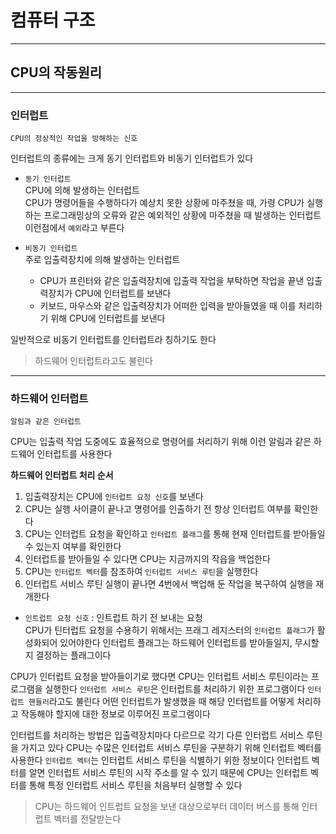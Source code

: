 # 컴퓨터 구조
---
## CPU의 작동원리
---
### 인터럽트
```
CPU의 정상적인 작업을 방해하는 신호
```

인터럽트의 종류에는 크게 동기 인터럽트와 비동기 인터럽트가 있다   
- `동기 인터럽트`   
CPU에 의해 발생하는 인터럽트   
CPU가 명령어들을 수행하다가 예상치 못한 상황에 마주쳤을 때, 가령 CPU가 실행하는 프로그래밍상의 오류와 같은 예외적인 상황에 마주쳤을 때 발생하는 인터럽트   
이런점에서 `예외`라고 부른다

- `비동기 인터럽트`   
주로 입출력장치에 의해 발생하는 인터럽트
    - CPU가 프린터와 같은 입출력장치에 입출력 작업을 부탁하면 작업을 끝낸 입출력장치가 CPU에 인터럽트를 보낸다
    - 키보드, 마우스와 같은 입출력장치가 어떠한 입력을 받아들였을 때 이를 처리하기 위해 CPU에 인터럽트를 보낸다

일반적으로 비동기 인터럽트를 인터럽트라 칭하기도 한다
> 하드웨어 인터럽트라고도 불린다

---
### 하드웨어 인터럽트
```
알림과 같은 인터럽트
```
CPU는 입출력 작업 도중에도 효율적으로 명령어를 처리하기 위해 이런 알림과 같은 하드웨어 인터럽트를 사용한다

**하드웨어 인터럽트 처리 순서**   
1. 입출력장치는 CPU에 `인터럽트 요청 신호`를 보낸다
2. CPU는 실행 사이클이 끝나고 명령어를 인출하기 전 항상 인터럽트 여부를 확인한다
3. CPU는 인터럽트 요청을 확인하고 `인터럽트 플래그`를 통해 현재 인터럽트를 받아들일 수 있는지 여부를 확인한다
4. 인터럽트를 받아들일 수 있다면 CPU는 지금까지의 작읍을 백업한다
5. CPU는 `인터럽트 벡터`를 참조하여 `인터럽트 서비스 루틴`을 실행한다
6. 인터럽트 서비스 루틴 실행이 끝나면 4번에서 백업해 둔 작업을 복구하여 실행을 재개한다

- `인트럽트 요청 신호` : 인트럽트 하기 전 보내는 요청   
CPU가 틴터럽트 요청을 수용하기 위해서는 프래그 레지스터의 `인터럽트 플래그`가 활성화되어 있어야한다
인터럽트 플래그는 하드웨어 인터럽트를 받아들일지, 무시할지 결정하는 플래그이다

CPU가 인터럽트 요청을 받아들이기로 했다면 CPU는 인터럽트 서비스 루틴이라는 프로그램을 실행한다
`인터럽트 서비스 루틴`은 인터럽트를 처리하기 위한 프로그램이다
`인터럽트 핸들러`라고도 불린다
어떤 인터럽트가 발생했을 때 해당 인터럽트를 어떻게 처리하고 작동해야 할지에 대한 정보로 이루어진 프로그램이다

인터럽트를 처리하는 방법은 입출력장치마다 다르므로 각기 다른 인터럽트 서비스 루틴을 가지고 있다
CPU는 수많은 인터럽트 서비스 루틴을 구분하기 위해 인터럽트 벡터를 사용한다
`인터럽트 벡터`는 인터럽트 서비스 루틴을 식별하기 위한 정보이다
인터럽트 벡터를 알면 인터럽트 서비스 루틴의 시작 주소를 알 수 있기 때문에 CPU는 인터럽트 벡터를 통해 특정 인터럽트 서비스 루틴을 처음부터 실행할 수 있다
> CPU는 하드웨어 인트럽트 요청을 보낸 대상으로부터 데이터 버스를 통해 인터럽트 벡터를 전달받는다